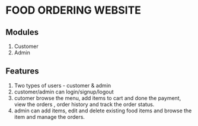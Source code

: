 # FOOD ORDERING WEBSITE

## Modules

1. Customer
2. Admin

## Features

1. Two types of users - customer & admin
2. customer/admin can login/signup/logout
3. cutomer browse the menu, add items to cart and done the payment, view the orders , order history and track the order status.
4. admin can add items, edit and delete existing food items and browse the item and manage the orders.